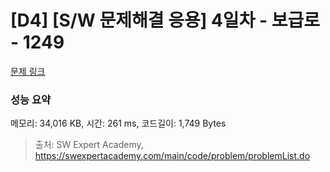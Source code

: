 # [D4] [S/W 문제해결 응용] 4일차 - 보급로 - 1249 

[문제 링크](https://swexpertacademy.com/main/code/problem/problemDetail.do?contestProbId=AV15QRX6APsCFAYD) 

### 성능 요약

메모리: 34,016 KB, 시간: 261 ms, 코드길이: 1,749 Bytes



> 출처: SW Expert Academy, https://swexpertacademy.com/main/code/problem/problemList.do